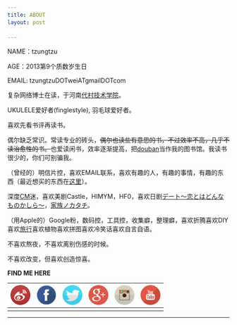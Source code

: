 ```yaml
---
title: ABOUT
layout: post

---
```


NAME：tzungtzu

AGE：2013第9个质数岁生日

EMAIL: tzungtzuDOTweiATgmailDOTcom

复杂网络博士在读，于河南[代村技术学院][1]。

UKULELE爱好者(finglestyle), 羽毛球爱好者。

喜欢先看书评再读书。

偶尔缺乏常识。常读专业的砖头，<del>偶尔也读些有意思的书，不过效率不高，几乎不读治愈性的书。</del>也爱读闲书，效率逐渐提高，把<!--[douban][2]--><a target="_blank" href="http://www.douban.com/people/tzungtzu/" id="douban">douban</a>当作我的图书馆。我读书很少的，你们可别骗我。

（曾经的）明信片控，喜欢EMAIL联系，喜欢有趣的人，有趣的事情，有趣的东西（最近想买的东西在[这里][2]）。

深度[CM][3]迷，喜欢美剧Castle，HIMYM，HF0，喜欢日剧[デート〜恋とはどんなものかしら〜][4]，[家族ノカタチ][5]。

（用Apple的）Google粉，数码控，工具控，收集癖，整理癖，喜欢折腾喜欢DIY喜欢[旅行][6]喜欢植物喜欢拼图喜欢冷笑话喜欢自言自语。

不喜欢熬夜，不喜欢离别伤感的时候。

不喜欢改变，但喜欢创造惊喜。

**FIND ME HERE**

| <a target="_blank" href="http://www.weibo.com/tzungtzuli"><img src="/media/img/weibo.png" height="45" width="45"></a> | <a target="_blank" href="https://www.facebook.com/tzungtzuli"><img src="/media/img/facebook.png" height="45" width="45"></a> |<a target="_blank" href="https://twitter.com/tzungtzuli"><img src="/media/img/twitter.png" height="45" width="45"></a>| <a target="_blank" href="https://plus.google.com/109915721717462682982/posts"><img src="/media/img/google+.png" height="45" width="45"></a> | <a target="_blank" href="http://instagram.com/tzungtzu"><img src="/media/img/instagram.png" height="45" width="45"></a> | <a target="_blank" href="https://www.youtube.com/channel/UCNlq1agDkgS5hbOTFk_CeYA"><img src="/media/img/youtube.png" height="45" width="45"></a>  |
|:---: |:---:|:---:|:---:|:---:|:---:|
|  |  |  |  |  |  |

---- 


[1]:	http://www.tudelft.nl/en
[2]:	http://tzungtzu.github.com/want
[3]:	http://www.cbs.com/shows/criminal_minds/
[4]:	http://www.fujitv.co.jp/date/index.html
[5]:	http://www.tbs.co.jp/kazokuno_katachi/
[6]:	http://tzungtzu.github.com/travel